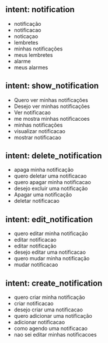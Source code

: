 ## intent: notification
- notificação
- notificacao
- noticaçao
- lembretes
- minhas notificações
- meus lembretes
- alarme
- meus alarmes

## intent: show_notification
- Quero ver minhas notificações
- Desejo ver minhas notificações
- Ver notificacao
- me mostra minhas notificacoes
- minhas notificações
- visualizar notificacao
- mostrar notificacao

## intent: delete_notification
- apaga minha notificação
- quero deletar uma notificacao
- quero apagar minha notificacao
- desejo excluir uma notificação
- Apagar uma notificação
- deletar notificacao

## intent: edit_notification
- quero editar minha notificação
- editar notificacao
- editar notificação
- desejo editar uma notificacao
- quero mudar minha notificação
- mudar notificacao

## intent: create_notification
- quero criar minha notificação
- criar notificacao
- desejo criar uma notificacao
- quero adicionar uma notificação
- adicionar notificacao
- como agendo uma notificacao
- nao sei editar minhas notificacoes